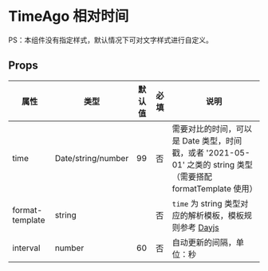 # TimeAgo 相对时间

PS：本组件没有指定样式，默认情况下可对文字样式进行自定义。

## Props

| 属性            | 类型               | 默认值 | 必填 | 说明                                                                                                                                   |
| --------------- | ------------------ | ------ | ---- | -------------------------------------------------------------------------------------------------------------------------------------- |
| time            | Date/string/number | 99     | 否   | 需要对比的时间，可以是 Date 类型，时间戳，或者 '2021-05-01' 之类的 string 类型（需要搭配 formatTemplate 使用）                         |
| format-template | string             |        | 否   | `time` 为 string 类型对应的解析模板，模板规则参考 [Dayjs](https://dayjs.fenxianglu.cn/category/parse.html#%E5%AD%97%E7%AC%A6%E4%B8%B2) |
| interval        | number             | 60     | 否   | 自动更新的间隔，单位：秒                                                                                                               |
